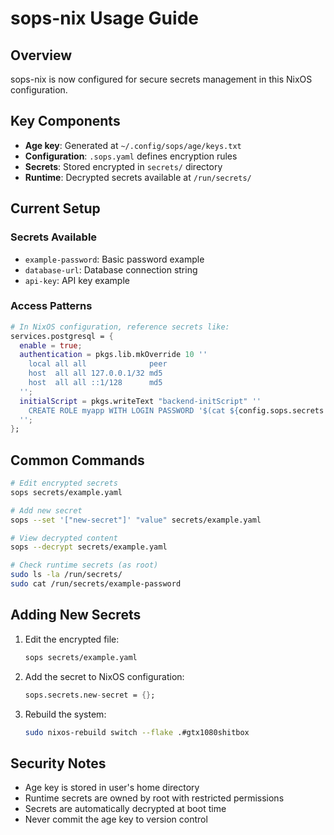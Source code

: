 # sops-nix Usage Guide

## Overview

sops-nix is now configured for secure secrets management in this NixOS configuration.

## Key Components

- **Age key**: Generated at `~/.config/sops/age/keys.txt`
- **Configuration**: `.sops.yaml` defines encryption rules
- **Secrets**: Stored encrypted in `secrets/` directory
- **Runtime**: Decrypted secrets available at `/run/secrets/`

## Current Setup

### Secrets Available

- `example-password`: Basic password example
- `database-url`: Database connection string
- `api-key`: API key example

### Access Patterns

```nix
# In NixOS configuration, reference secrets like:
services.postgresql = {
  enable = true;
  authentication = pkgs.lib.mkOverride 10 ''
    local all all              peer
    host  all all 127.0.0.1/32 md5
    host  all all ::1/128      md5
  '';
  initialScript = pkgs.writeText "backend-initScript" ''
    CREATE ROLE myapp WITH LOGIN PASSWORD '$(cat ${config.sops.secrets.database-url.path})';
  '';
};
```

## Common Commands

```bash
# Edit encrypted secrets
sops secrets/example.yaml

# Add new secret
sops --set '["new-secret"]' "value" secrets/example.yaml

# View decrypted content
sops --decrypt secrets/example.yaml

# Check runtime secrets (as root)
sudo ls -la /run/secrets/
sudo cat /run/secrets/example-password
```

## Adding New Secrets

1. Edit the encrypted file:
   ```bash
   sops secrets/example.yaml
   ```

2. Add the secret to NixOS configuration:
   ```nix
   sops.secrets.new-secret = {};
   ```

3. Rebuild the system:
   ```bash
   sudo nixos-rebuild switch --flake .#gtx1080shitbox
   ```

## Security Notes

- Age key is stored in user's home directory
- Runtime secrets are owned by root with restricted permissions
- Secrets are automatically decrypted at boot time
- Never commit the age key to version control